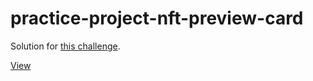# practice-project-nft-preview-card
 
Solution for [this challenge](https://www.frontendmentor.io/challenges/nft-preview-card-component-SbdUL_w0U/hub/nft-preview-card-using-basic-html-and-css-JtkfyTDQt-).

[View](https://webbees-development.github.io/practice-project-nft-preview-card/)

